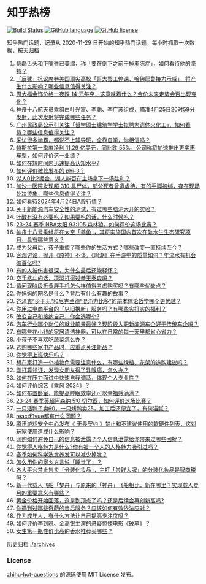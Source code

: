 # 知乎热榜
[![Build Status](https://github.com/ToWeLong/zhihu-hot-questions/workflows/CI/badge.svg)](https://github.com/ToWeLong/zhihu-hot-questions/actions)
[![GitHub language](https://img.shields.io/badge/language-golang-orange.svg)](https://golang.org/)
[![GitHub license](https://img.shields.io/github/license/ToWeLong/zhihu-hot-questions)](https://github.com/ToWeLong/zhihu-hot-questions/blob/main/LICENSE)

知乎热门话题，记录从 2020-11-29 日开始的知乎热门话题。每小时抓取一次数据，按天[归档](./archives)

<!-- BEGIN -->

1. [蔡磊舌头和下嘴唇已萎缩，称「要在倒下之前干掉渐冻症」，如何看待他的坚持？](https://www.zhihu.com/question/653886607)
1. [「反犹」抗议席卷美国顶尖高校「哥大罢工停课、哈佛耶鲁接力示威」，将产生什么影响？哪些信息值得关注？](https://www.zhihu.com/question/653845150)
1. [周大福金饰价格一夜跌 14 元每克，这意味着什么？金价未来走势会否出现变化？](https://www.zhihu.com/question/653850062)
1. [神舟十八航天员乘组由叶光富、李聪、李广苏组成，瞄准4月25日20时59分发射，此次发射将完成哪些任务？](https://www.zhihu.com/question/653937138)
1. [广州民政局公示引关注「哲学硕士建筑学学士拟聘为遗体火化工」，如何看待？哪些信息值得关注？](https://www.zhihu.com/question/653862344)
1. [采访很多学霸，都说不上辅导班，全靠自学，你相信吗？](https://www.zhihu.com/question/652958729)
1. [特斯拉第一季度净利 11.29 亿美元，同比跌 55%，公司称将加速推出更实惠车型，如何评价这一业绩？](https://www.zhihu.com/question/653928471)
1. [如何在短时间内迅速提高认知水平?](https://www.zhihu.com/question/648325981)
1. [如何评价微软发布的 phi-3？](https://www.zhihu.com/question/653860527)
1. [湖人0比2掘金，湖人能否在主场拿下一场胜利？](https://www.zhihu.com/question/653842512)
1. [加沙一医院发现超 310 具尸体，部分死者曾遭虐待，有的手脚被绑，存在现场处决迹象，哪些信息值得关注？](https://www.zhihu.com/question/653871338)
1. [如何看待2024年4月24日A股行情？](https://www.zhihu.com/question/653818441)
1. [关于新能源汽车安全性的测试，有过哪些脑洞大开的实验？](https://www.zhihu.com/question/653753534)
1. [叶酸有没有必要吃？如果要吃的话，什么时候吃？](https://www.zhihu.com/question/653863484)
1. [23-24 赛季 NBA太阳 93:105 森林狼，如何评价这场比赛？](https://www.zhihu.com/question/653922704)
1. [神舟十八号乘组将在太空「养鱼」，其将实施国内首次在轨水生生态研究项目，具有哪些意义？](https://www.zhihu.com/question/653938382)
1. [成为父母后，孩子重塑了哪些你的生活方式？哪些改变一直持续至今？](https://www.zhihu.com/question/653432899)
1. [客观讨论，抛开《原神》不谈。《鸣潮》在手游中的质量如何？年流水有机会破百亿吗?](https://www.zhihu.com/question/653892848)
1. [有的人被伤害很深，为什么最后还能释怀？](https://www.zhihu.com/question/652723736)
1. [空手格斗的话，项羽打得过拳王泰森吗？](https://www.zhihu.com/question/637239215)
1. [请问现阶段折叠屏手机怎么样值得考虑购买吗？有哪些优缺点？](https://www.zhihu.com/question/653140624)
1. [你妈妈的网名是什么？背后有什么有趣的故事？](https://www.zhihu.com/question/652186413)
1. [齐泽克“少于无”和尼克兰德“混沌力比多”的前本体论哲学哪个更优越？](https://www.zhihu.com/question/653047974)
1. [你用过电商平台的「以旧换新」服务吗？有哪些实打实的福利？](https://www.zhihu.com/question/653253386)
1. [改变自己和接纳自己，你会选哪个?](https://www.zhihu.com/question/653440505)
1. [汽车行业哪个岗位的就业前景最好？现阶段入职新能源车企好于传统车企吗？](https://www.zhihu.com/question/651409479)
1. [有哪些花小钱的家居清洁神器，可以在日常的每一天里都省心省力？](https://www.zhihu.com/question/646518726)
1. [小孩子不喜欢吃蔬菜怎么办？](https://www.zhihu.com/question/653935639)
1. [选购哪些家电产品时，应重点关注新品？](https://www.zhihu.com/question/653253363)
1. [你觉得上班快乐吗？](https://www.zhihu.com/question/653826216)
1. [想在家打造一个植物角需要注意什么，有哪些绿植、花架的选购建议吗？](https://www.zhihu.com/question/653201754)
1. [刚打算领证，发现女朋友得了乳腺癌，怎么办？](https://www.zhihu.com/question/434133723)
1. [如何在压力面试中快速自我调适，体现个人专业性？](https://www.zhihu.com/question/651409308)
1. [如何评价综艺《乘风 2024》？](https://www.zhihu.com/question/653431208)
1. [如何布置卧室，能提高睡眠效率还可以幸福感满满？](https://www.zhihu.com/question/649365455)
1. [23-24 赛季英超阿森纳 5:0 切尔西，如何评价这场比赛？](https://www.zhihu.com/question/653897660)
1. [一只活鸭子卖60，一只烤鸭卖25，加工后还便宜了，有何猫腻？](https://www.zhihu.com/question/653159063)
1. [react和vue都有什么问题？](https://www.zhihu.com/question/653720730)
1. [腾讯游戏安全中心发布《 无畏契约 》禁止和不建议使用的软硬件列表，这对玩家使用造成什么影响？](https://www.zhihu.com/question/653529000)
1. [网购如何避免自己的信息被泄露？个人信息泄露给你带来过哪些困扰？](https://www.zhihu.com/question/653850311)
1. [你觉得人格魅力是什么?你有被一个人的人格魅力吸引过吗？](https://www.zhihu.com/question/376103148)
1. [春季如何科学洗发养发可以减少掉发？](https://www.zhihu.com/question/649377581)
1. [怎么用你的家乡方言说「睡觉了」？](https://www.zhihu.com/question/652242130)
1. [各大平台禁止售卖「分装化妆品」，主打「尝鲜大牌」的分装化妆品是智商税吗？](https://www.zhihu.com/question/653234143)
1. [新一代载人飞船「梦舟」与原来的「神舟」飞船相比，新在哪里？实现载人登月的重要意义有哪些？](https://www.zhihu.com/question/653423214)
1. [黄金价格开始回落，这是到顶点了吗？还是后续会再创新高吗?](https://www.zhihu.com/question/653811605)
1. [你遇到过哪些奇葩的售后服务？应该如何有效依法应对？](https://www.zhihu.com/question/653849931)
1. [作为成年人，有什么方法让自己提高专注度吗？](https://www.zhihu.com/question/653887165)
1. [如何评价李到晛、金高银主演的悬疑惊悚电影《破墓》？](https://www.zhihu.com/question/647471202)
1. [女生第一瓶性价比高的香水推荐买哪些？](https://www.zhihu.com/question/647179606)

<!-- END -->

历史归档 [./archives](./archives)


### License
[zhihu-hot-questions](https://github.com/towelong/zhihu-hot-questions) 的源码使用 MIT License 发布。